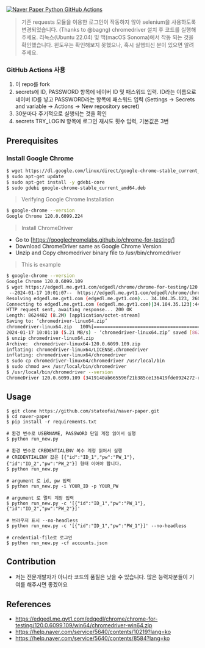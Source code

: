 [![Naver Paper Python GitHub Actions](https://github.com/stateofai/naver-paper/actions/workflows/action.yml/badge.svg)](https://github.com/stateofai/naver-paper/actions/workflows/action.yml)

> 기존 requests 모듈을 이용한 로그인이 작동하지 않아 selenium을 사용하도록 변경되었습니다. (Thanks to @bagng)
> chromedriver 설치 후 코드를 실행해주세요.
> 리눅스(Ubuntu 22.04) 및 맥(macOS Sonoma)에서 작동 되는 것을 확인했습니다.
> 윈도우는 확인해보지 못했으나, 혹시 실행되신 분이 있으면 알려주세요.

### GitHub Actions 사용
1. 이 repo를 fork
2. secrets에 ID, PASSWORD 항목에 네이버 ID 및 패스워드 입력. ID라는 이름으로 네이버 ID를 넣고 PASSWORD라는 항목에 패스워드 입력
   (Settings -> Secrets and variable -> Actions -> New repository secret)
3. 30분마다 주기적으로 실행되는 것을 확인
4. secrets TRY_LOGIN 항목에 로그인 재시도 횟수 입력, 기본값은 3번

## Prerequisites
### Install Google Chrome
```bash
$ wget https://dl.google.com/linux/direct/google-chrome-stable_current_amd64.deb
$ sudo apt-get update
$ sudo apt-get install -y gdebi-core
$ sudo gdebi google-chrome-stable_current_amd64.deb
```
> Verifying Google Chrome Installation
```bash
$ google-chrome --version
Google Chrome 120.0.6099.224
```
> Install ChromeDriver
- Go to [https://googlechromelabs.github.io/chrome-for-testing/]
- Download ChromeDriver same as Google Chrome Version
- Unzip and Copy chromedriver binary file to /usr/bin/chromedriver
> This is example
```bash
$ google-chrome --version
Google Chrome 120.0.6099.109
$ wget https://edgedl.me.gvt1.com/edgedl/chrome/chrome-for-testing/120.0.6099.109/linux64/chromedriver-linux64.zip
 --2024-01-17 10:01:07--  https://edgedl.me.gvt1.com/edgedl/chrome/chrome-for-testing/120.0.6099.109/linux64/chromedriver-linux64.zip
Resolving edgedl.me.gvt1.com (edgedl.me.gvt1.com)... 34.104.35.123, 2600:1900:4110:86f::
Connecting to edgedl.me.gvt1.com (edgedl.me.gvt1.com)|34.104.35.123|:443... connected.
HTTP request sent, awaiting response... 200 OK
Length: 8624482 (8.2M) [application/octet-stream]
Saving to: ‘chromedriver-linux64.zip’
chromedriver-linux64.zip   100%[=======================================>]   8.22M  5.21MB/s    in 1.6s
2024-01-17 10:01:10 (5.21 MB/s) - ‘chromedriver-linux64.zip’ saved [8624482/8624482]
$ unzip chromedriver-linux64.zip
Archive:  chromedriver-linux64-120.0.6099.109.zip
inflating: chromedriver-linux64/LICENSE.chromedriver
inflating: chromedriver-linux64/chromedriver
$ sudo cp chromedriver-linux64/chromedriver /usr/local/bin
$ sudo chmod a+x /usr/local/bin/chromedriver
$ /usr/local/bin/chromedriver --version
ChromeDriver 120.0.6099.109 (3419140ab665596f21b385ce136419fde0924272-refs/branch-heads/6099@{#1483})
```
## Usage
```
$ git clone https://github.com/stateofai/naver-paper.git
$ cd naver-paper
$ pip install -r requirements.txt

# 환경 변수로 USERNAME, PASSWORD 단일 계정 읽어서 실행
$ python run_new.py

# 환경 변수로 CREDENTIALENV 복수 계정 읽어서 실행
# CREDENTIALENV 값은 [{"id":"ID_1","pw":"PW_1"},{"id":"ID_2","pw":"PW_2"}] 형태 이어야 합니다.
$ python run_new.py

# argument 로 id, pw 입력
$ python run_new.py -i YOUR_ID -p YOUR_PW

# argument 로 멀티 계정 입력
$ python run_new.py -c '[{"id":"ID_1","pw":"PW_1"},{"id":"ID_2","pw":"PW_2"}]'

# 브라우저 표시 --no-headless
$ python run_new.py -c '[{"id":"ID_1","pw":"PW_1"}]' --no-headless

# credential-file로 로그인
$ python run_new.py -cf accounts.json
```

## Contribution
* 저는 전문개발자가 아니라 코드의 품질은 낮을 수 있습니다. 많은 능력자분들이 기여를 해주시면 좋겠어요

## References
* https://edgedl.me.gvt1.com/edgedl/chrome/chrome-for-testing/120.0.6099.109/win64/chromedriver-win64.zip
* https://help.naver.com/service/5640/contents/10219?lang=ko
* https://help.naver.com/service/5640/contents/8584?lang=ko
